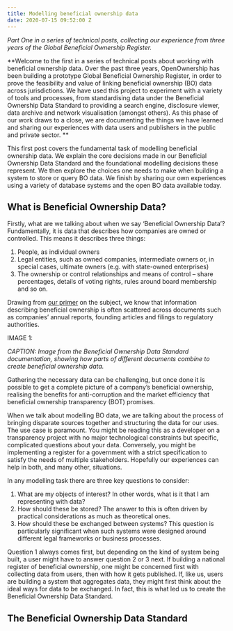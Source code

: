 ```yaml
---
title: Modelling beneficial ownership data
date: 2020-07-15 09:52:00 Z
---
```


*Part One in a series of technical posts, collecting our experience from three years of the Global Beneficial Ownership Register.*

**Welcome to the first in a series of technical posts about working with beneficial ownership data. Over the past three years, OpenOwnership has been building a prototype Global Beneficial Ownership Register, in order to prove the feasibility and value of linking beneficial ownership (BO) data across jurisdictions. We have used this project to experiment with a variety of tools and processes, from standardising data under the Beneficial Ownership Data Standard to providing a search engine, disclosure viewer, data archive and network visualisation (amongst others). As this phase of our work draws to a close, we are documenting the things we have learned and sharing our experiences with data users and publishers in the public and private sector.
**

This first post covers the fundamental task of modelling beneficial ownership data. We explain the core decisions made in our Beneficial Ownership Data Standard and the foundational modelling decisions these represent. We then explore the choices one needs to make when building a system to store or query BO data. We finish by sharing our own experiences using a variety of database systems and the open BO data available today.

## What is Beneficial Ownership Data?

Firstly, what are we talking about when we say ‘Beneficial Ownership Data’? Fundamentally, it is data that describes how companies are owned or controlled. This means it describes three things:
1. People, as individual owners
2. Legal entities, such as owned companies, intermediate owners or, in special cases, ultimate owners (e.g. with state-owned enterprises)
3. The ownership or control relationships and means of control – share percentages, details of voting rights, rules around board membership and so on.

Drawing from [our primer](http://standard.openownership.org/en/0.2.0/primer/index.html) on the subject, we know that information describing beneficial ownership is often scattered across documents such as companies’ annual reports, founding articles and filings to regulatory authorities.

IMAGE 1: 

*CAPTION: Image from the Beneficial Ownership Data Standard documentation, showing how parts of different documents combine to create beneficial ownership data.*

Gathering the necessary data can be challenging, but once done it is possible to get a complete picture of a company’s beneficial ownership, realising the benefits for anti-corruption and the market efficiency that beneficial ownership transparency (BOT) promises.

When we talk about modelling BO data, we are talking about the process of bringing disparate sources together and structuring the data for our uses. The use case is paramount. You might be reading this as a developer on a transparency project with no major technological constraints but specific, complicated questions about your data. Conversely, you might be implementing a register for a government with a strict specification to satisfy the needs of multiple stakeholders. Hopefully our experiences can help in both, and many other, situations.

In any modelling task there are three key questions to consider:

1. What are my objects of interest? In other words, what is it that I am representing with data?
2. How should these be stored? The answer to this is often driven by practical considerations as much as theoretical ones.
3. How should these be exchanged between systems? This question is particularly significant when such systems were designed around different legal frameworks or business processes.

Question 1 always comes first, but depending on the kind of system being built, a user might have to answer question 2 or 3 next. If building a national register of beneficial ownership, one might be concerned first with collecting data from users, then with how it gets published. If, like us, users are building a system that aggregates data, they might first think about the ideal ways for data to be exchanged. In fact, this is what led us to create the Beneficial Ownership Data Standard.

## The Beneficial Ownership Data Standard

